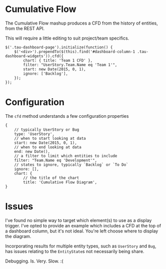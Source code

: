 Cumulative Flow
===============

The Cumulative Flow mashup produces a CFD from the history
of entities, from the REST API.

This will require a little editing to suit project/team specifics.


    $('.tau-dashboard-page').initialize(function() {
        $('<div>').prependTo($(this).find('#dashboard-column-1 .tau-dashboard-widgets')).cfd({
            chart: { title: 'Team 1 CFD' },
            filter: "UserStory.Team.Name eq 'Team 1'",
            start: new Date(2015, 0, 1),
            ignore: ['Backlog'],
        });
    });

Configuration
=============

The `cfd` method understands a few configuration properties

    {
        // typically UserStory or Bug
        type: 'UserStory',
        // when to start looking at data
        start: new Date(2015, 0, 1),
        // when to end looking at data
        end: new Date(),
        // a filter to limit which entities to include
        filter: "Team.Name eq 'Development'",
        // states to ignore, typically `Backlog` or `To Do`
        ignore: [],
        chart: {
            // the title of the chart
            title: 'Cumulative Flow Diagram',
    }

Issues
======

I've found no simple way to target which element(s) to use as a display trigger.
I've opted to provide an example which includes a CFD at the top of a dashboard
column, but it's not ideal. You're left choose where to display the diagram.

Incorporating results for multiple entity types, such as `UserStory` and `Bug`,
has issues relating to the `EntityState`s not necessarily being share.

Debugging. Is. Very. Slow. :(
